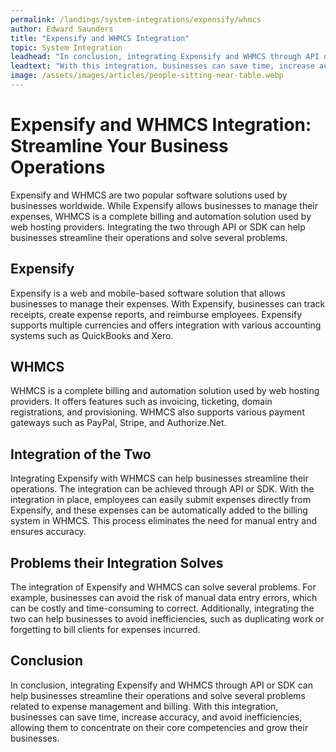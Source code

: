 ```yaml
---
permalink: /landings/system-integrations/expensify/whmcs
author: Edward Saunders
title: "Expensify and WHMCS Integration"
topic: System Integration
leadhead: "In conclusion, integrating Expensify and WHMCS through API or SDK can help businesses streamline their operations and solve several problems related to expense management and billing"
leadtext: "With this integration, businesses can save time, increase accuracy, and avoid inefficiencies, allowing them to concentrate on their core competencies and grow their businesses."
image: /assets/images/articles/people-sitting-near-table.webp
---
```

<div class="arttext">	<h1>Expensify and WHMCS Integration: Streamline Your Business Operations</h1>
	<p>Expensify and WHMCS are two popular software solutions used by businesses worldwide. While Expensify allows businesses to manage their expenses, WHMCS is a complete billing and automation solution used by web hosting providers. Integrating the two through API or SDK can help businesses streamline their operations and solve several problems.</p>
	<h2>Expensify</h2>
	<p>Expensify is a web and mobile-based software solution that allows businesses to manage their expenses. With Expensify, businesses can track receipts, create expense reports, and reimburse employees. Expensify supports multiple currencies and offers integration with various accounting systems such as QuickBooks and Xero.</p>
	<h2>WHMCS</h2>
	<p>WHMCS is a complete billing and automation solution used by web hosting providers. It offers features such as invoicing, ticketing, domain registrations, and provisioning. WHMCS also supports various payment gateways such as PayPal, Stripe, and Authorize.Net.</p>
	<h2>Integration of the Two</h2>
	<p>Integrating Expensify with WHMCS can help businesses streamline their operations. The integration can be achieved through API or SDK. With the integration in place, employees can easily submit expenses directly from Expensify, and these expenses can be automatically added to the billing system in WHMCS. This process eliminates the need for manual entry and ensures accuracy.</p>
	<h2>Problems their Integration Solves</h2>
	<p>The integration of Expensify and WHMCS can solve several problems. For example, businesses can avoid the risk of manual data entry errors, which can be costly and time-consuming to correct. Additionally, integrating the two can help businesses to avoid inefficiencies, such as duplicating work or forgetting to bill clients for expenses incurred.</p>
	<h2>Conclusion</h2>
	<p>In conclusion, integrating Expensify and WHMCS through API or SDK can help businesses streamline their operations and solve several problems related to expense management and billing. With this integration, businesses can save time, increase accuracy, and avoid inefficiencies, allowing them to concentrate on their core competencies and grow their businesses.</p>
</div>